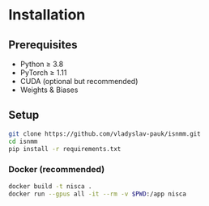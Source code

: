 # Installation

## Prerequisites

- Python ≥ 3.8
- PyTorch ≥ 1.11
- CUDA (optional but recommended)
- Weights & Biases

## Setup

```bash
git clone https://github.com/vladyslav-pauk/isnmm.git
cd isnmm
pip install -r requirements.txt
```

### Docker (recommended)

```bash
docker build -t nisca .
docker run --gpus all -it --rm -v $PWD:/app nisca
```

